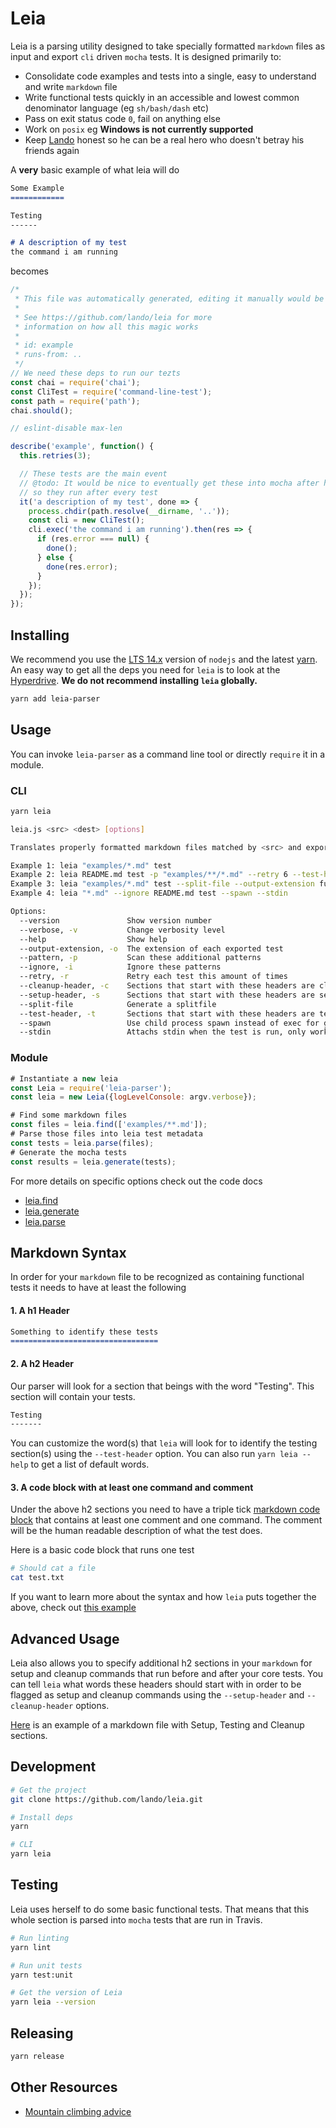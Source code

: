 Leia
====

Leia is a parsing utility designed to take specially formatted `markdown` files as input and export `cli` driven `mocha` tests. It is designed primarily to:

* Consolidate code examples and tests into a single, easy to understand and write `markdown` file
* Write functional tests quickly in an accessible and lowest common denominator language (eg `sh/bash/dash` etc)
* Pass on exit status code `0`, fail on anything else
* Work on `posix` eg **Windows is not currently supported**
* Keep [Lando](https://github.com/lando/lando) honest so he can be a real hero who doesn't betray his friends again

A __very__ basic example of what leia will do

```md
Some Example
============

Testing
------

# A description of my test
the command i am running
```

becomes

```js
/*
 * This file was automatically generated, editing it manually would be foolish
 *
 * See https://github.com/lando/leia for more
 * information on how all this magic works
 *
 * id: example
 * runs-from: ..
 */
// We need these deps to run our tezts
const chai = require('chai');
const CliTest = require('command-line-test');
const path = require('path');
chai.should();

// eslint-disable max-len

describe('example', function() {
  this.retries(3);

  // These tests are the main event
  // @todo: It would be nice to eventually get these into mocha after hooks
  // so they run after every test
  it('a description of my test', done => {
    process.chdir(path.resolve(__dirname, '..'));
    const cli = new CliTest();
    cli.exec('the command i am running').then(res => {
      if (res.error === null) {
        done();
      } else {
        done(res.error);
      }
    });
  });
});
```

Installing
----------

We recommend you use the [LTS 14.x](https://nodejs.org/en/) version of `nodejs` and the latest [yarn](https://yarnpkg.com). An easy way to get all the deps you need for `leia` is to look at the [Hyperdrive](https://github.com/lando/hyperdrive). **We do not recommend installing `leia` globally.**

```bash
yarn add leia-parser
```

Usage
-----

You can invoke `leia-parser` as a command line tool or directly `require` it in a module.

### CLI

```bash
yarn leia

leia.js <src> <dest> [options]

Translates properly formatted markdown files matched by <src> and exports cli mocha tests to <dest>

Example 1: leia "examples/*.md" test
Example 2: leia README.md test -p "examples/**/*.md" --retry 6 --test-header Tizzestin
Example 3: leia "examples/*.md" test --split-file --output-extension funky.js
Example 4: leia "*.md" --ignore README.md test --spawn --stdin

Options:
  --version               Show version number                                                                                         [boolean]
  --verbose, -v           Change verbosity level                                                                                        [count]
  --help                  Show help                                                                                                   [boolean]
  --output-extension, -o  The extension of each exported test                                                     [string] [default: "func.js"]
  --pattern, -p           Scan these additional patterns                                                                                [array]
  --ignore, -i            Ignore these patterns                                                                                         [array]
  --retry, -r             Retry each test this amount of times                                                            [number] [default: 3]
  --cleanup-header, -c    Sections that start with these headers are cleanup commands                [array] [default: ["Clean","Tear","Burn"]]
  --setup-header, -s      Sections that start with these headers are setup commands  [array] [default: ["Start","Setup","This is the dawning"]]
  --split-file            Generate a splitfile                                                                                        [boolean]
  --test-header, -t       Sections that start with these headers are tests                        [array] [default: ["Test","Validat","Verif"]]
  --spawn                 Use child process spawn instead of exec for generated tests                                                 [boolean]
  --stdin                 Attachs stdin when the test is run, only works for --spawn                                                  [boolean]
```

### Module

```js
# Instantiate a new leia
const Leia = require('leia-parser');
const leia = new Leia({logLevelConsole: argv.verbose});

# Find some markdown files
const files = leia.find(['examples/**.md']);
# Parse those files into leia test metadata
const tests = leia.parse(files);
# Generate the mocha tests
const results = leia.generate(tests);
```

For more details on specific options check out the code docs

* [leia.find](https://github.com/lando/leia/blob/master/lib/find.js)
* [leia.generate](https://github.com/lando/leia/blob/master/lib/generate.js)
* [leia.parse](https://github.com/lando/leia/blob/master/lib/parse.js#L106)

Markdown Syntax
---------------

In order for your `markdown` file to be recognized as containing functional tests it needs to have at least the following

#### 1. A h1 Header

```md
Something to identify these tests
=================================
```

#### 2. A h2 Header

Our parser will look for a section that beings with the word "Testing". This section will contain your tests.

```md
Testing
-------
```

You can customize the word(s) that `leia` will look for to identify the testing section(s) using the `--test-header` option. You can also run `yarn leia --help` to get a list of default words.

#### 3. A code block with at least one command and comment

Under the above h2 sections you need to have a triple tick [markdown code block](https://github.com/adam-p/markdown-here/wiki/Markdown-Cheatsheet#code) that contains at least one comment and one command. The comment will be the human readable description of what the test does.

Here is a basic code block that runs one test

```bash
# Should cat a file
cat test.txt
```

If you want to learn more about the syntax and how `leia` puts together the above, check out [this example](https://github.com/lando/leia/blob/master/examples/basic-example.md)

Advanced Usage
--------------

Leia also allows you to specify additional h2 sections in your `markdown` for setup and cleanup commands that run before and after your core tests. You can tell `leia` what words these headers should start with in order to be flagged as setup and cleanup commands using the `--setup-header` and `--cleanup-header` options.

[Here](https://github.com/lando/leia/blob/master/examples/setup-cleanup-example.md) is an example of a markdown file with Setup, Testing and Cleanup sections.

Development
-----------

```bash
# Get the project
git clone https://github.com/lando/leia.git

# Install deps
yarn

# CLI
yarn leia
```

Testing
-------

Leia uses herself to do some basic functional tests. That means that this whole section is parsed into `mocha` tests that are run in Travis.

```bash
# Run linting
yarn lint

# Run unit tests
yarn test:unit

# Get the version of Leia
yarn leia --version
```

Releasing
---------

```bash
yarn release
```

Other Resources
---------------

* [Mountain climbing advice](https://www.youtube.com/watch?v=tkBVDh7my9Q)
